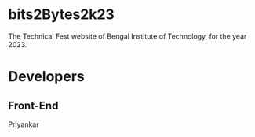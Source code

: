 # bits2Bytes2k23
The Technical Fest website of Bengal Institute of Technology, for the year 2023.

# Developers
## Front-End
Priyankar
